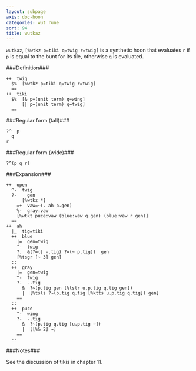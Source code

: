 ```yaml
---
layout: subpage
axis: doc-hoon
categories: wut rune
sort: 94
title: wutkaz
---
```




`wutkaz`, `[%wtkz p=tiki q=twig r=twig]` is a synthetic hoon that
evaluates `r` if `p` is equal to the bunt for its tile, otherwise
`q` is evaluated.

###Definition###

    ++  twig  
      $%  [%wtkz p=tiki q=twig r=twig]
      ==
    ++  tiki
      $%  [& p=(unit term) q=wing]
          [| p=(unit term) q=twig]
      ==

###Regular form (tall)###

    ?^  p
      q
    r

###Regular form (wide)###

    ?^(p q r)

###Expansion###
    
    ++  open
      ^-  twig
      ?-    gen
          [%wtkz *]
        =+  vaw=~(. ah p.gen)
        %-  gray:vaw
        [%wtkt puce:vaw (blue:vaw q.gen) (blue:vaw r.gen)]
      ==
    ++  ah
      |_  tig=tiki
      ++  blue
        |=  gen=twig 
        ^-  twig
        ?.  &(?=(| -.tig) ?=(~ p.tig))  gen
        [%tsgr [~ 3] gen]
      ::
      ++  gray
        |=  gen=twig
        ^-  twig
        ?-  -.tig
          &  ?~(p.tig gen [%tstr u.p.tig q.tig gen])
          |  [%tsls ?~(p.tig q.tig [%ktts u.p.tig q.tig]) gen]
        ==
      ::
      ++  puce
        ^-  wing
        ?-  -.tig
          &  ?~(p.tig q.tig [u.p.tig ~])
          |  [[%& 2] ~]
        ==
      --

###Notes###

See the discussion of tikis in chapter 11.
